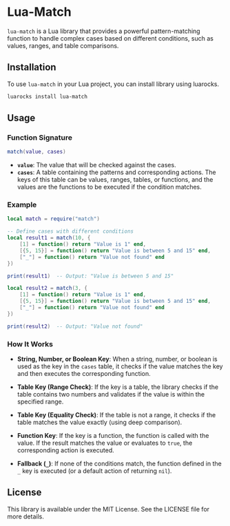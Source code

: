 # Lua-Match

`lua-match` is a Lua library that provides a powerful pattern-matching function to handle complex cases based on different conditions, such as values, ranges, and table comparisons.

## Installation

To use `lua-match` in your Lua project, you can install library using luarocks.

```bash
luarocks install lua-match
```

## Usage

### Function Signature

```lua
match(value, cases)
```

- **`value`**: The value that will be checked against the cases.
- **`cases`**: A table containing the patterns and corresponding actions. The keys of this table can be values, ranges, tables, or functions, and the values are the functions to be executed if the condition matches.

### Example

```lua
local match = require("match")

-- Define cases with different conditions
local result1 = match(10, {
    [1] = function() return "Value is 1" end,
    [{5, 15}] = function() return "Value is between 5 and 15" end,
    ["_"] = function() return "Value not found" end
})

print(result1)  -- Output: "Value is between 5 and 15"

local result2 = match(3, {
    [1] = function() return "Value is 1" end,
    [{5, 15}] = function() return "Value is between 5 and 15" end,
    ["_"] = function() return "Value not found" end
})

print(result2)  -- Output: "Value not found"
```

### How It Works

- **String, Number, or Boolean Key**: When a string, number, or boolean is used as the key in the `cases` table, it checks if the value matches the key and then executes the corresponding function.
  
- **Table Key (Range Check)**: If the key is a table, the library checks if the table contains two numbers and validates if the value is within the specified range.
  
- **Table Key (Equality Check)**: If the table is not a range, it checks if the table matches the value exactly (using deep comparison).
  
- **Function Key**: If the key is a function, the function is called with the value. If the result matches the value or evaluates to `true`, the corresponding action is executed.

- **Fallback (`_`)**: If none of the conditions match, the function defined in the `_` key is executed (or a default action of returning `nil`).

## License

This library is available under the MIT License. See the LICENSE file for more details.